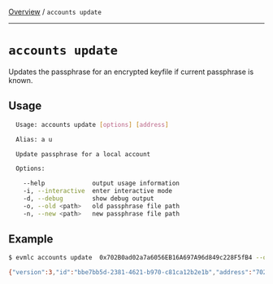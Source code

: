 [Overview](README.md) / `accounts update`

---

# `accounts update`

Updates the passphrase for an encrypted keyfile if current passphrase is known.

## Usage

```bash
  Usage: accounts update [options] [address]

  Alias: a u

  Update passphrase for a local account

  Options:

    --help             output usage information
    -i, --interactive  enter interactive mode
    -d, --debug        show debug output
    -o, --old <path>   old passphrase file path
    -n, --new <path>   new passphrase file path
```

## Example

```bash
$ evmlc accounts update  0x702B0ad02a7a6056EB16A697A96d849c228F5fB4 --old /home/jake/old_pwd.txt --new /home/jake/new_pwd.txt

{"version":3,"id":"bbe7bb5d-2381-4621-b970-c81ca12b2e1b","address":"702b0ad02a7a6056eb16a697a96d849c228f5fb4","crypto":{"ciphertext":"7aaa32c2a8446995433081b9ba0748d828fde46c8679970ddcee98b3534bec1e","cipherparams":{"iv":"d4b8a589acf91226211dde8899a43aba"},"cipher":"aes-128-ctr","kdf":"scrypt","kdfparams":{"dklen":32,"salt":"9fae8462d246a103adcd61bdbc5d2a04aeae1ca0a5f03fa99257f05cb2058a28","n":8192,"r":8,"p":1},"mac":"29f7ed78f970114f42569e1d661c4accd2cfd5a6c82aa0384f2231b36d2d0ada"}}
```
